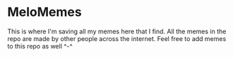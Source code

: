 # MeloMemes
This is where I'm saving all my memes here that I find. All the memes in the repo are made by other people across the internet. Feel free to add memes to this repo as well ^-^